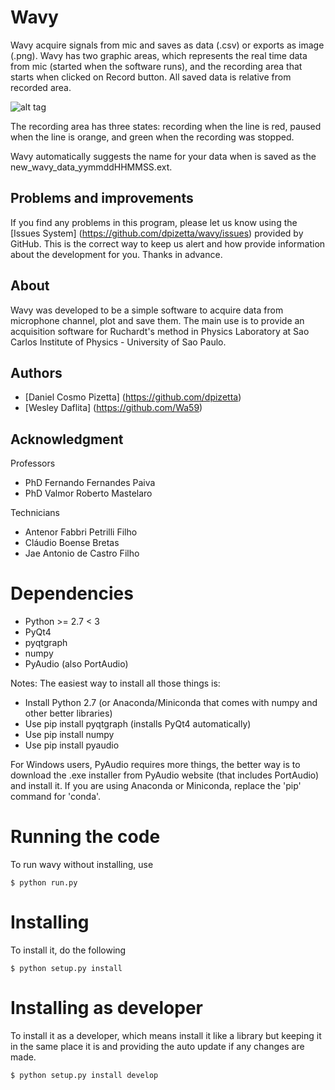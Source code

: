 # Wavy
Wavy acquire signals from mic and saves as data (.csv) or exports as image (.png). Wavy has two graphic areas, which represents the real time data from mic (started when the software runs), and the recording area that starts when clicked on Record button. All saved data is relative from recorded area.

![alt tag](https://cloud.githubusercontent.com/assets/5084939/7890891/5014ffee-061f-11e5-84c9-b3c77f91f123.png)

The recording area has three states: recording when the line is red, paused when the line is orange, and green when the recording was stopped.

Wavy automatically suggests the name for your data when is saved as the new_wavy_data_yymmddHHMMSS.ext.

## Problems and improvements

If you find any problems in this program, please let us know using the [Issues System] (https://github.com/dpizetta/wavy/issues) provided by GitHub. This is the correct way to keep us alert and how provide information about the development for you. Thanks in advance.

## About

Wavy was developed to be a simple software to acquire data from microphone channel, plot and save them. The main use is to provide an acquisition software for Ruchardt's method in Physics Laboratory at Sao Carlos Institute of Physics - University of Sao Paulo.

## Authors

* [Daniel Cosmo Pizetta] (https://github.com/dpizetta)
* [Wesley Daflita] (https://github.com/Wa59)

## Acknowledgment

Professors

* PhD Fernando Fernandes Paiva
* PhD Valmor Roberto Mastelaro

Technicians

* Antenor Fabbri Petrilli Filho
* Cláudio Boense Bretas
* Jae Antonio de Castro Filho


# Dependencies

* Python >= 2.7 < 3
* PyQt4
* pyqtgraph
* numpy
* PyAudio (also PortAudio)

Notes: The easiest way to install all those things is: 
* Install Python 2.7 (or Anaconda/Miniconda that comes with numpy and other better libraries)
* Use pip install pyqtgraph (installs PyQt4 automatically)
* Use pip install numpy
* Use pip install pyaudio

For Windows users, PyAudio requires more things, the better way is to download the .exe installer from PyAudio website (that includes PortAudio) and install it. If you are using Anaconda or Miniconda, replace the 'pip' command for 'conda'.

# Running the code

To run wavy without installing, use

`$ python run.py`

# Installing

To install it, do the following

`$ python setup.py install`

# Installing as developer

To install it as a developer, which means install it like a library but keeping it in the same place it is and providing the auto update if any changes are made.

`$ python setup.py install develop`
